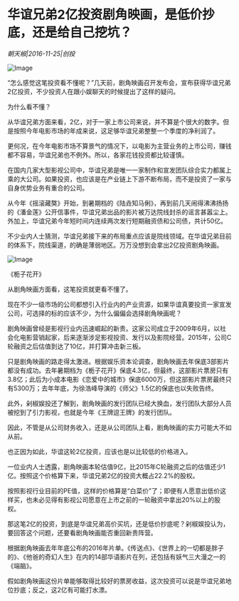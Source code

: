 # 华谊兄弟2亿投资剧角映画，是低价抄底，还是给自己挖坑？

*朝天椒|2016-11-25|创投*

![Image](http://si1.go2yd.com/get-image/0K920T2eK92)

“怎么感觉这笔投资看不懂呢？”几天前，剧角映画召开发布会，宣布获得华谊兄弟2亿投资，不少投资人在跟小娱聊天的时候提出了这样的疑问。

为什么看不懂？

从华谊兄弟方面来看，2亿，对于一家上市公司来说，并不算是个很大的数字。但是按照今年电影市场的年成来说，这足够华谊兄弟整整一个季度的净利润了。

更何况，在今年电影市场不算景气的情况下，以电影为主营业务的上市公司，赚钱都不容易，华谊兄弟也不例外。所以，各家花钱投资都比较谨慎。

在国内几家大型影视公司中，华谊兄弟是唯一一家制作和宣发团队综合实力都属上乘的大公司。如果投资，也应该是在产业链上下游不断布局，而不是投资了一家与自身优势业务有重合的公司。

从今年《摇滚藏獒》开始，到暑期档的《陆垚知马俐》，再到前几天闹得沸沸扬扬的《潘金莲》公开信事件，华谊兄弟出品的影片被万达院线封杀的谣言甚嚣尘上。外加上，华谊兄弟今年短时间内连续两次发行短期融资债和公司债，共计50亿。

不少业内人士猜测，华谊兄弟接下来的布局重点应该是院线领域。在华谊兄弟目前的体系下，院线渠道，的确是薄弱地区。万万没想到会拿出2亿投资剧角映画。

![Image](http://si1.go2yd.com/get-image/0K920RmEZlY)

《栀子花开》

从剧角映画方面看，这笔投资就更看不懂了。

现在不少一级市场的公司都想引入行业内的产业资源，如果华谊真要投资一家宣发公司，可选择的标的应该不少，为什么偏偏会选择剧角映画呢？

剧角映画曾经是影视行业内迅速崛起的新贵。这家公司成立于2009年6月，以社会化电影营销起家，后来逐渐涉足影视投资、发行以及影院经营。2015年，公司C轮融资之后估值到达了10亿，并打算冲击新三板。

只是剧角映画的路走得太激进。根据娱乐资本论调查，剧角映画去年保底3部影片都没有成功。去年暑期档为《栀子花开》保底4.3亿，但最终，这部影片票房只有3.8亿；此后为小成本电影《恋爱中的城市》保底6000万，但这部影片票房最终只有5300万；去年年底，为徐浩峰导演的《师父》1.5亿的保底也以失败告终。

此外，剁椒娱投还了解到，剧角映画的发行团队已经大换血，发行团队大部分人员被挖到了引力影视，也就是今年《王牌逗王牌》的发行团队。

因此，不管是从公司财务收入，还是从公司团队上看，剧角映画的实力可能大不如从前。

也正因为如此，华谊这轮2亿投资，应该也是以比较低的价格进入。

一位业内人士透露，剧角映画本轮估值9亿，比2015年C轮融资之后的估值还少1亿。按照这个价格算下来，华谊兄弟2亿的投资大概占22.2%的股权。

按照影视行业目前的PE值，这样的价格算是“白菜价”了；即便有人愿意出低价这样买，也未必见得有影视公司愿意在上市之前的一轮融资中拿出20%以上的股权。

那这笔2亿的投资，到底是华谊兄弟高价买坑，还是低价抄底呢？剁椒娱投认为，要回答这个问题，还要看剧角映画能否重回新贵阵营。

根据剧角映画去年年底公布的2016年片单。《传送点》、《世界上的一切都是胖子的》、《他爸的奇幻人生》在内的14部华语影片在列，还包括有妖气三大漫之一的《端脑》。

假如剧角映画这份片单能够取得比较好的票房收益，这次投资可以说是华谊兄弟地位抄底；反之，这2亿有可能打水漂。

